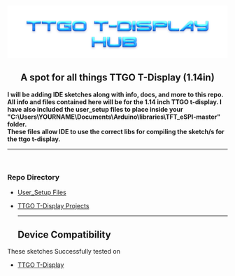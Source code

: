 ![Header](images/mainheader.png)
<br>

<div align="center">
  
  ## A spot for all things TTGO T-Display (1.14in)

</div>

<b>I will be adding IDE sketches along with info, docs, and more to this repo. All info and files contained here will be for the 1.14 inch TTGO t-display.
</b>
<b>I have also included the user_setup files to place inside your "C:\Users\YOURNAME\Documents\Arduino\libraries\TFT_eSPI-master" folder. 
<br>
These files allow IDE to use the correct libs for compiling the sketch/s for the ttgo t-display.</b>

<hr>
<br>

### Repo Directory

- <a href=https://github.com/ATOMNFT/ESP32-TTGO-T-Display-Hub/tree/main/User_Setup%20Files>User_Setup Files</a>
- <a href=https://github.com/ATOMNFT/ESP32-TTGO-T-Display-Hub/tree/main/Projects>TTGO T-Display Projects</a>
  
  <hr>
  
  ## Device Compatibility

These sketches Successfully tested on
- [TTGO T-Display](https://www.aliexpress.us/item/3256805784238887.html?spm=a2g0o.order_list.order_list_main.17.1ecc1802gBNP2R&gatewayAdapt=glo2usa)
